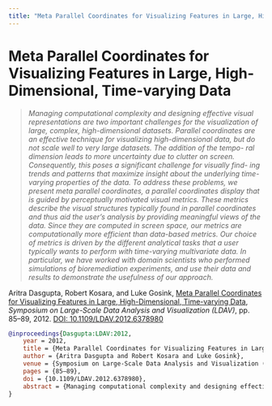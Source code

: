 ```yaml
---
title: "Meta Parallel Coordinates for Visualizing Features in Large, High-Dimensional, Time-varying Data"
---
```


# Meta Parallel Coordinates for Visualizing Features in Large, High-Dimensional, Time-varying Data

> _Managing computational complexity and designing effective visual representations are two important challenges for the visualization of large, complex, high-dimensional datasets. Parallel coordinates are an effective technique for visualizing high-dimensional data, but do not scale well to very large datasets. The addition of the tempo- ral dimension leads to more uncertainty due to clutter on screen. Consequently, this poses a significant challenge for visually find- ing trends and patterns that maximize insight about the underlying time-varying properties of the data. To address these problems, we present meta parallel coordinates, a parallel coordinates display that is guided by perceptually motivated visual metrics. These metrics describe the visual structures typically found in parallel coordinates and thus aid the user’s analysis by providing meaningful views of the data. Since they are computed in screen space, our metrics are computationally more efficient than data-based metrics. Our choice of metrics is driven by the different analytical tasks that a user typically wants to perform with time-varying multivariate data. In particular, we have worked with domain scientists who performed simulations of bioremediation experiments, and use their data and results to demonstrate the usefulness of our approach._

Aritra Dasgupta, Robert Kosara, and Luke Gosink, <a href="https://media.eagereyes.org/papers/2012/Dasgupta-LDAV-2012.pdf" target="_blank">Meta Parallel Coordinates for Visualizing Features in Large, High-Dimensional, Time-varying Data</a>, _Symposium on Large-Scale Data Analysis and Visualization (LDAV)_, pp. 85–89, 2012. <a href="https://dx.doi.org/10.1109/LDAV.2012.6378980" target="_new">DOI: 10.1109/LDAV.2012.6378980</a>


```bibtex
@inproceedings{Dasgupta:LDAV:2012,
	year = 2012,
	title = {Meta Parallel Coordinates for Visualizing Features in Large, High-Dimensional, Time-varying Data},
	author = {Aritra Dasgupta and Robert Kosara and Luke Gosink},
	venue = {Symposium on Large-Scale Data Analysis and Visualization (LDAV)},
	pages = {85–89},
	doi = {10.1109/LDAV.2012.6378980},
	abstract = {Managing computational complexity and designing effective visual representations are two important challenges for the visualization of large, complex, high-dimensional datasets. Parallel coordinates are an effective technique for visualizing high-dimensional data, but do not scale well to very large datasets. The addition of the tempo- ral dimension leads to more uncertainty due to clutter on screen. Consequently, this poses a significant challenge for visually find- ing trends and patterns that maximize insight about the underlying time-varying properties of the data. To address these problems, we present meta parallel coordinates, a parallel coordinates display that is guided by perceptually motivated visual metrics. These metrics describe the visual structures typically found in parallel coordinates and thus aid the user’s analysis by providing meaningful views of the data. Since they are computed in screen space, our metrics are computationally more efficient than data-based metrics. Our choice of metrics is driven by the different analytical tasks that a user typically wants to perform with time-varying multivariate data. In particular, we have worked with domain scientists who performed simulations of bioremediation experiments, and use their data and results to demonstrate the usefulness of our approach.},
}
```


